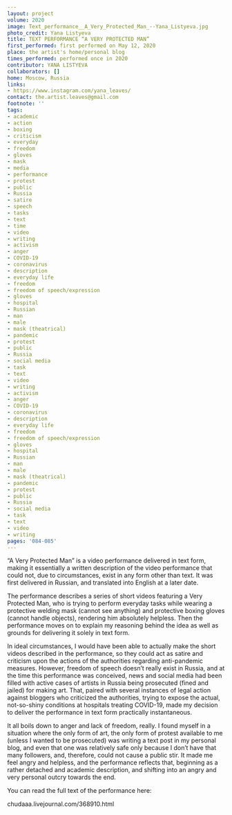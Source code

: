 ```yaml
---
layout: project
volume: 2020
image: Text_performance__A_Very_Protected_Man_--Yana_Listyeva.jpg
photo_credit: Yana Listyeva
title: TEXT PERFORMANCE “A VERY PROTECTED MAN”
first_performed: first performed on May 12, 2020
place: the artist's home/personal blog
times_performed: performed once in 2020
contributor: YANA LISTYEVA
collaborators: []
home: Moscow, Russia
links:
- https://www.instagram.com/yana_leaves/
contact: the.artist.leaves@gmail.com
footnote: ''
tags:
- academic
- action
- boxing
- criticism
- everyday
- freedom
- gloves
- mask
- media
- performance
- protest
- public
- Russia
- satire
- speech
- tasks
- text
- time
- video
- writing
- activism
- anger
- COVID-19
- coronavirus
- description
- everyday life
- freedom
- freedom of speech/expression
- gloves
- hospital
- Russian
- man
- male
- mask (theatrical)
- pandemic
- protest
- public
- Russia
- social media
- task
- text
- video
- writing
- activism
- anger
- COVID-19
- coronavirus
- description
- everyday life
- freedom
- freedom of speech/expression
- gloves
- hospital
- Russian
- man
- male
- mask (theatrical)
- pandemic
- protest
- public
- Russia
- social media
- task
- text
- video
- writing
pages: '084-085'
---
```


“A Very Protected Man” is a video performance delivered in text form, making it essentially a written description of the video performance that could not, due to circumstances, exist in any form other than text. It was first delivered in Russian, and translated into English at a later date.

The performance describes a series of short videos featuring a Very Protected Man, who is trying to perform everyday tasks while wearing a protective welding mask (cannot see anything) and protective boxing gloves (cannot handle objects), rendering him absolutely helpless. Then the performance moves on to explain my reasoning behind the idea as well as grounds for delivering it solely in text form.

In ideal circumstances, I would have been able to actually make the short videos described in the performance, so they could act as satire and criticism upon the actions of the authorities regarding anti-pandemic measures. However, freedom of speech doesn’t really exist in Russia, and at the time this performance was conceived, news and social media had been filled with active cases of artists in Russia being prosecuted (fined and jailed) for making art. That, paired with several instances of legal action against bloggers who criticized the authorities, trying to expose the actual, not-so-shiny conditions at hospitals treating COVID-19, made my decision to deliver the performance in text form practically instantaneous. 

It all boils down to anger and lack of freedom, really. I found myself in a situation where the only form of art, the only form of protest available to me (unless I wanted to be prosecuted) was writing a text post in my personal blog, and even that one was relatively safe only because I don’t have that many followers, and, therefore, could not cause a public stir. It made me feel angry and helpless, and the performance reflects that, beginning as a rather detached and academic description, and shifting into an angry and very personal outcry towards the end.

You can read the full text of the performance here:

chudaaa.livejournal.com/368910.html